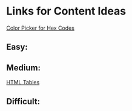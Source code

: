 # Links for Content Ideas
[Color Picker for Hex Codes](https://www.w3schools.com/colors/colors_picker.asp)<br/>
## Easy:<br/>
## Medium:<br/>
[HTML Tables](https://www.w3schools.com/tags/tag_table.asp)<br/>
## Difficult:
